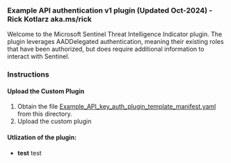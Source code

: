 ### Example API authentication v1 plugin (Updated Oct-2024) - Rick Kotlarz aka.ms/rick

Welcome to the Microsoft Sentinel Threat Intelligence Indicator plugin. The plugin leverages AADDelegated authentication, meaning their existing roles that have been authorized, but does require additional information to interact with Sentinel.

### Instructions
#### Upload the Custom Plugin

1. Obtain the file [Example_API_key_auth_plugin_template_manifest.yaml](https://raw.githubusercontent.com/RickKotlarz/Copilot-for-Security-Plugins/main/WIP/Sentinel_Threat_Intel_plugin/Sentinel_Threat_Intel_plugin_manifest) from this directory.
2. Upload the custom plugin

#### Utlization of the plugin:

- **test** test